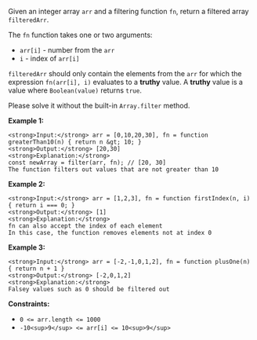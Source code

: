 Given an integer array `arr` and a filtering function `fn`, return a filtered array `filteredArr`.

The `fn` function takes one or two arguments:

- `arr[i]` - number from the `arr`
- `i` - index of `arr[i]`

`filteredArr` should only contain the elements from the `arr` for which the expression `fn(arr[i], i)` evaluates to a **truthy** value. A **truthy** value is a value where `Boolean(value)` returns `true`.

Please solve it without the built-in `Array.filter` method.

**Example 1:**

```
<strong>Input:</strong> arr = [0,10,20,30], fn = function greaterThan10(n) { return n &gt; 10; }
<strong>Output:</strong> [20,30]
<strong>Explanation:</strong>
const newArray = filter(arr, fn); // [20, 30]
The function filters out values that are not greater than 10
```

**Example 2:**

```
<strong>Input:</strong> arr = [1,2,3], fn = function firstIndex(n, i) { return i === 0; }
<strong>Output:</strong> [1]
<strong>Explanation:</strong>
fn can also accept the index of each element
In this case, the function removes elements not at index 0
```

**Example 3:**

```
<strong>Input:</strong> arr = [-2,-1,0,1,2], fn = function plusOne(n) { return n + 1 }
<strong>Output:</strong> [-2,0,1,2]
<strong>Explanation:</strong>
Falsey values such as 0 should be filtered out
```

**Constraints:**

- `0 <= arr.length <= 1000`
- `-10<sup>9</sup> <= arr[i] <= 10<sup>9</sup>`
